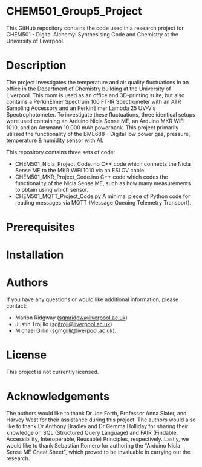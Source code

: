 # CHEM501_Group5_Project
This GitHub repository contains the code used in a research project for CHEM501 - Digital Alchemy: Synthesising Code and Chemistry at the University of Liverpool.

# Description
The project investigates the temperature and air quality fluctuations in an office in the Department of Chemistry building at the University of Liverpool. This room is used as an office and 3D-printing suite, but also contains a PerkinElmer Spectrum 100 FT-IR Spectrometer with an ATR Sampling Accessory and an PerkinElmer Lambda 25 UV-Vis Spectrophotometer. To investigate these fluctuations, three identical setups were used containing an Arduino Nicla Sense ME, an Arduino MKR WiFi 1010, and an Ansmann 10.000 mAh powerbank. This project primarily utilised the functionality of the BME688 - Digital low power gas, pressure, temperature & humidity sensor with AI.

This repository contains three sets of code:
- CHEM501_Nicla_Project_Code.ino
  C++ code which connects the Nicla Sense ME to the MKR WiFi 1010 via an ESLOV cable.
- CHEM501_MKR_Project_Code.ino
  C++ code which codes the functionality of the Nicla Sense ME, such as how many measurements to obtain using which sensor.
- CHEM501_MQTT_Project_Code.py
  A minimal piece of Python code for reading messages via MQTT (Message Queuing Telemetry Transport).

# Prerequisites

# Installation

# Authors
If you have any questions or would like additional information, please contact:
- Marion Ridgway (sgmridgw@liverpool.ac.uk)
- Justin Trojillo (sgjtroji@liverpool.ac.uk)
- Michael Gillin (sgmgilli@liverpool.ac.uk).

# License
This project is not currently licensed.

# Acknowledgements
The authors would like to thank Dr Joe Forth, Professor Anna Slater, and Harvey West for their assistance during this project. The authors would also like to thank Dr Anthony Bradley and Dr Gemma Holliday for sharing their knowledge on SQL (Structured Query Language) and FAIR (Findable, Accessibility, Interoperable, Reusable) Principles, respectively. Lastly, we would like to thank Sebastian Romero for authoring the "Arduino Nicla Sense ME Cheat Sheet", which proved to be invaluable in carrying out the research.
